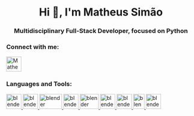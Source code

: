 <h1 align="center">Hi 👋, I'm Matheus Simão</h1>
<h3 align="center">Multidisciplinary Full-Stack Developer, focused on Python</h3>

<h3 align="left">Connect with me:</h3>

<p align="left">
  <a href="https://www.linkedin.com/in/matheus-sim%C3%A3o-caixeta-a01a99206/" target="blank"><img align="center" src="https://user-images.githubusercontent.com/101995486/210345735-c4606304-3183-4179-b93b-752ae581225a.png" alt="Matheus Simão" height="40" width="40" /></a>
</p>


<h3 align="left">Languages and Tools:</h3>
<p align="left"> 
  <a href="https://www.python.org/" target="_blank" rel="noreferrer"> 
    <img src="https://user-images.githubusercontent.com/101995486/210346512-68748541-0687-47c1-ac3b-a890b50f5b6d.png" alt="blender" width="40" height="40"/>
  </a>
  <a href="https://www.djangoproject.com/" target="_blank" rel="noreferrer"> 
    <img src="https://user-images.githubusercontent.com/101995486/210346986-33687745-4514-4a65-85fa-ec1f2a9a2e02.png" alt="blender" width="40" height="40"/>
  </a>
  <a href="https://scikit-learn.org/stable/" target="_blank" rel="noreferrer"> 
    <img src="https://user-images.githubusercontent.com/101995486/210347149-6cb90d70-d9de-4dad-921d-c02234f4e06c.png" alt="blender" width="60" height="40"/>
  </a>
  <a href="https://numpy.org/" target="_blank" rel="noreferrer"> 
    <img src="https://user-images.githubusercontent.com/101995486/210347418-a7e6f866-3b02-44c4-ae5e-7207b6415e30.png" alt="blender" width="40" height="40"/>
  </a>
  <a href="https://pandas.pydata.org/" target="_blank" rel="noreferrer"> 
    <img src="https://user-images.githubusercontent.com/101995486/210347501-02a0f679-b4c4-438a-a4ac-d5d3b6966225.png" alt="blender" width="50" height="40"/>
  </a>
  <a href="https://developer.mozilla.org/pt-BR/docs/Web/JavaScript" target="_blank" rel="noreferrer"> 
    <img src="https://user-images.githubusercontent.com/101995486/210346696-368d40cc-77e1-40b1-aea0-7729d9933317.png" alt="blender" width="40" height="40"/>
  </a>
  <a href="https://developer.mozilla.org/pt-BR/docs/Web/HTML" target="_blank" rel="noreferrer"> 
    <img src="https://user-images.githubusercontent.com/101995486/210348300-893e7e07-91af-4891-a6fb-514db90e32dc.png" alt="blender" width="40" height="40"/>
  </a>
  <a href="https://developer.mozilla.org/pt-BR/docs/Web/CSS" target="_blank" rel="noreferrer"> 
    <img src="https://user-images.githubusercontent.com/101995486/210348302-6806225d-f797-41b4-854f-d33d6a24f068.png" alt="blender" width="30" height="40"/>
  </a>
  <a href="https://www.docker.com/" target="_blank" rel="noreferrer"> 
    <img src="https://user-images.githubusercontent.com/101995486/210348298-7ba0ad4a-fda5-448c-b8ff-042e1ea0f6c5.png" alt="blender" width="40" height="40"/>
  </a>
</p>
